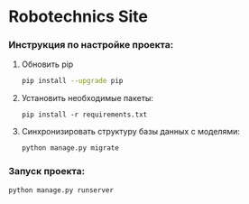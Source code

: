 # Robotechnics Site

### Инструкция по настройке проекта:
1. Обновить pip
    ```bash
    pip install --upgrade pip
    ```
2. Установить необходимые пакеты: 
   ```bashcd 
   pip install -r requirements.txt
   ```
3. Синхронизировать структуру базы данных с моделями: 
   ```bash
   python manage.py migrate
   ```

### Запуск проекта:
```bash
python manage.py runserver
```